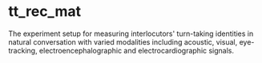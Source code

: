 # tt_rec_mat
The experiment setup for measuring interlocutors' turn-taking identities in natural conversation with varied modalities including acoustic, visual, eye-tracking, electroencephalographic and electrocardiographic signals.
